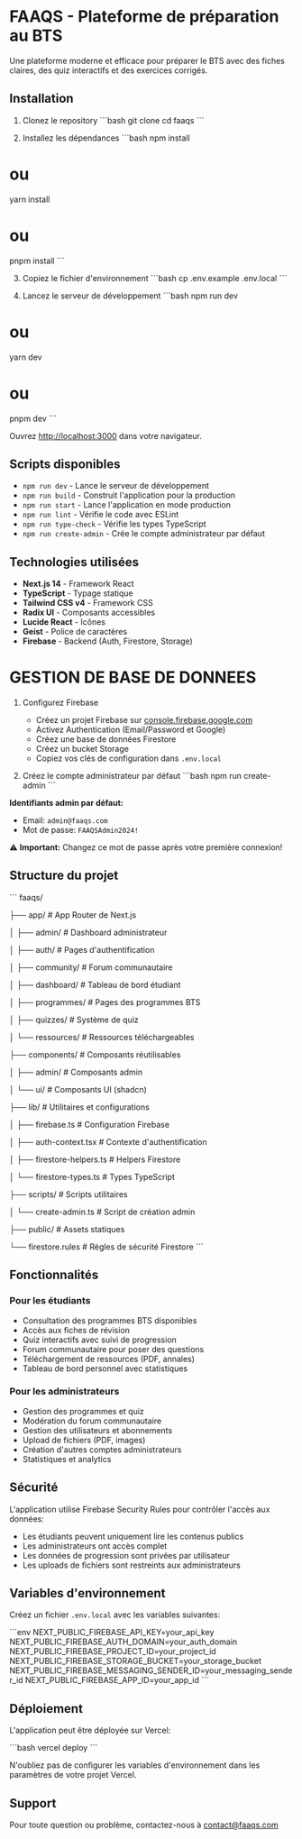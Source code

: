 # FAAQS - Plateforme de préparation au BTS

Une plateforme moderne et efficace pour préparer le BTS avec des fiches claires, des quiz interactifs et des exercices corrigés.

## Installation

1. Clonez le repository
   \`\`\`bash
   git clone <your-repo-url>
   cd faaqs
   \`\`\`

2. Installez les dépendances
   \`\`\`bash
   npm install

# ou

yarn install

# ou

pnpm install
\`\`\`

3. Copiez le fichier d'environnement
   \`\`\`bash
   cp .env.example .env.local
   \`\`\`

4. Lancez le serveur de développement
   \`\`\`bash
   npm run dev

# ou

yarn dev

# ou

pnpm dev
\`\`\`

Ouvrez [http://localhost:3000](http://localhost:3000) dans votre navigateur.

## Scripts disponibles

- `npm run dev` - Lance le serveur de développement
- `npm run build` - Construit l'application pour la production
- `npm run start` - Lance l'application en mode production
- `npm run lint` - Vérifie le code avec ESLint
- `npm run type-check` - Vérifie les types TypeScript
- `npm run create-admin` - Crée le compte administrateur par défaut

## Technologies utilisées

- **Next.js 14** - Framework React
- **TypeScript** - Typage statique
- **Tailwind CSS v4** - Framework CSS
- **Radix UI** - Composants accessibles
- **Lucide React** - Icônes
- **Geist** - Police de caractères
- **Firebase** - Backend (Auth, Firestore, Storage)

# GESTION DE BASE DE DONNEES

1. Configurez Firebase

   - Créez un projet Firebase sur [console.firebase.google.com](https://console.firebase.google.com)
   - Activez Authentication (Email/Password et Google)
   - Créez une base de données Firestore
   - Créez un bucket Storage
   - Copiez vos clés de configuration dans `.env.local`

2. Créez le compte administrateur par défaut
   \`\`\`bash
   npm run create-admin
   \`\`\`

**Identifiants admin par défaut:**

- Email: `admin@faaqs.com`
- Mot de passe: `FAAQSAdmin2024!`

⚠️ **Important:** Changez ce mot de passe après votre première connexion!

## Structure du projet

\`\`\`
faaqs/

├── app/ # App Router de Next.js

│ ├── admin/ # Dashboard administrateur

│ ├── auth/ # Pages d'authentification

│ ├── community/ # Forum communautaire

│ ├── dashboard/ # Tableau de bord étudiant

│ ├── programmes/ # Pages des programmes BTS

│ ├── quizzes/ # Système de quiz

│ └── ressources/ # Ressources téléchargeables

├── components/ # Composants réutilisables

│ ├── admin/ # Composants admin

│ └── ui/ # Composants UI (shadcn)

├── lib/ # Utilitaires et configurations

│ ├── firebase.ts # Configuration Firebase

│ ├── auth-context.tsx # Contexte d'authentification

│ ├── firestore-helpers.ts # Helpers Firestore

│ └── firestore-types.ts # Types TypeScript

├── scripts/ # Scripts utilitaires

│ └── create-admin.ts # Script de création admin

├── public/ # Assets statiques

└── firestore.rules # Règles de sécurité Firestore
\`\`\`

## Fonctionnalités

### Pour les étudiants

- Consultation des programmes BTS disponibles
- Accès aux fiches de révision
- Quiz interactifs avec suivi de progression
- Forum communautaire pour poser des questions
- Téléchargement de ressources (PDF, annales)
- Tableau de bord personnel avec statistiques

### Pour les administrateurs

- Gestion des programmes et quiz
- Modération du forum communautaire
- Gestion des utilisateurs et abonnements
- Upload de fichiers (PDF, images)
- Création d'autres comptes administrateurs
- Statistiques et analytics

## Sécurité

L'application utilise Firebase Security Rules pour contrôler l'accès aux données:

- Les étudiants peuvent uniquement lire les contenus publics
- Les administrateurs ont accès complet
- Les données de progression sont privées par utilisateur
- Les uploads de fichiers sont restreints aux administrateurs

## Variables d'environnement

Créez un fichier `.env.local` avec les variables suivantes:

\`\`\`env
NEXT_PUBLIC_FIREBASE_API_KEY=your_api_key
NEXT_PUBLIC_FIREBASE_AUTH_DOMAIN=your_auth_domain
NEXT_PUBLIC_FIREBASE_PROJECT_ID=your_project_id
NEXT_PUBLIC_FIREBASE_STORAGE_BUCKET=your_storage_bucket
NEXT_PUBLIC_FIREBASE_MESSAGING_SENDER_ID=your_messaging_sender_id
NEXT_PUBLIC_FIREBASE_APP_ID=your_app_id
\`\`\`

## Déploiement

L'application peut être déployée sur Vercel:

\`\`\`bash
vercel deploy
\`\`\`

N'oubliez pas de configurer les variables d'environnement dans les paramètres de votre projet Vercel.

## Support

Pour toute question ou problème, contactez-nous à contact@faaqs.com
